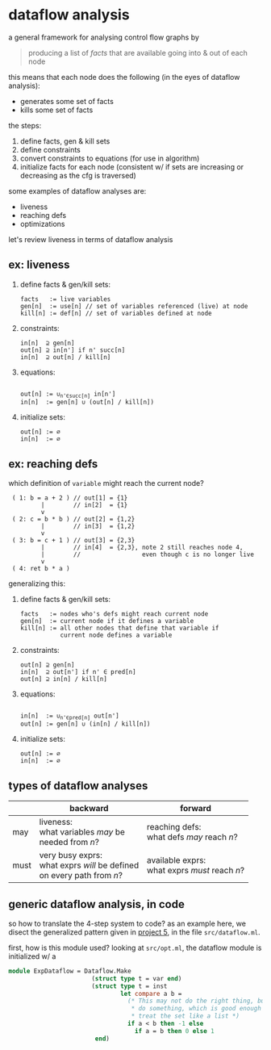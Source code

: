 # dataflow analysis

a general framework for analysing control flow graphs by

> producing a list of _facts_ that are available going into & out of each node

this means that each node does the following (in the eyes of dataflow
analysis):

- generates some set of facts
- kills some set of facts

the steps:

1. define facts, gen & kill sets
2. define constraints
3. convert constraints to equations (for use in algorithm)
4. initialize facts for each node (consistent w/ if sets are increasing or
   decreasing as the cfg is traversed)

some examples of dataflow analyses are:

- liveness
- reaching defs
- optimizations

let's review liveness in terms of dataflow analysis

## ex: liveness

1. define facts & gen/kill sets:

   ```
   facts   := live variables
   gen[n]  := use[n] // set of variables referenced (live) at node
   kill[n] := def[n] // set of variables defined at node
   ```

2. constraints:

   ```
   in[n]  ⊇ gen[n]
   out[n] ⊇ in[n'] if n' succ[n]
   in[n]  ⊇ out[n] / kill[n]
   ```

3. equations:

   <pre><code>
   out[n] := ∪<sub>n'∈succ[n]</sub> in[n']
   in[n]  := gen[n] ∪ (out[n] / kill[n])
   </pre></code>

4. initialize sets:

   ```
   out[n] := ∅
   in[n]  := ∅
   ```

## ex: reaching defs

which definition of `variable` might reach the current node?

```
 ( 1: b = a + 2 ) // out[1] = {1}
         |        // in[2]  = {1}
         v
 ( 2: c = b * b ) // out[2] = {1,2}
         |        // in[3]  = {1,2}
         v
 ( 3: b = c + 1 ) // out[3] = {2,3}
         |        // in[4]  = {2,3}, note 2 still reaches node 4,
         |        //                 even though c is no longer live
         v
 ( 4: ret b * a )
```

generalizing this:

1. define facts & gen/kill sets:

   ```
   facts   := nodes who's defs might reach current node
   gen[n]  := current node if it defines a variable
   kill[n] := all other nodes that define that variable if
              current node defines a variable
   ```

2. constraints:

   ```
   out[n] ⊇ gen[n]
   in[n]  ⊇ out[n'] if n' ∈ pred[n]
   out[n] ⊇ in[n] / kill[n]
   ```

3. equations:

   <pre><code>
   in[n]  := ∪<sub>n'∈pred[n]</sub> out[n']
   out[n] := gen[n] ∪ (in[n] / kill[n])
   </pre></code>

4. initialize sets:

   ```
   out[n] := ∅
   in[n]  := ∅
   ```

## types of dataflow analyses

|      | backward                                                              | forward                                       |
| ---- | --------------------------------------------------------------------- | --------------------------------------------- |
| may  | liveness:<br />what variables _may_ be<br />needed from _n_?                    | reaching defs:<br />what defs _may_ reach _n_?     |
| must | very busy exprs:<br />what exprs _will_ be defined<br />on every path from _n_? | available exprs:<br />what exprs _must_ reach _n_? |

## generic dataflow analysis, in code

so how to translate the 4-step system to code? as an example here, we
disect the generalized pattern given in [project 5](../prj_5/), in the file
`src/dataflow.ml`.

first, how is this module used? looking at `src/opt.ml`, the dataflow module is initialized w/ a 

```ocaml
module ExpDataflow = Dataflow.Make
                       (struct type t = var end)
                       (struct type t = inst
                               let compare a b =
                                 (* This may not do the right thing, but it'll
                                  * do something, which is good enough to just
                                  * treat the set like a list *)
                                 if a < b then -1 else
                                   if a = b then 0 else 1
                        end)
```
